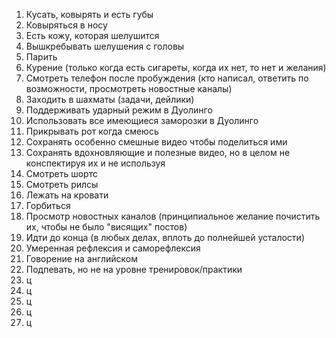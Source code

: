 1. Кусать, ковырять и есть губы
2. Ковыряться в носу
3. Есть кожу, которая шелушится
4. Вышкребывать шелушения с головы
5. Парить
6. Курение (только когда есть сигареты,
   когда их нет, то нет и желания)
7. Смотреть телефон после пробуждения
   (кто написал, ответить по возможности,
   просмотреть новостные каналы)
8. Заходить в шахматы (задачи, дейлики)
9. Поддерживать ударный режим в Дуолинго
10. Использовать все имеющиеся заморозки
    в Дуолинго
12. Прикрывать рот когда смеюсь
13. Сохранять особенно смешные видео
    чтобы поделиться ими
13. Сохранять вдохновляющие и полезные
    видео, но в целом не конспектируя их
    и не используя
14. Смотреть шортс
15. Смотреть рилсы
16. Лежать на кровати
17. Горбиться
18. Просмотр новостных каналов (принципиальное
    желание почистить их, чтобы не было "висящих"
    постов)
19. Идти до конца (в любых делах, вплоть до полнейшей
    усталости)
20. Умеренная рефлексия и саморефлексия
21. Говорение на английском
22. Подпевать, но не на уровне тренировок/практики
23. ц
24. ц
25. ц
26. ц
27. ц
